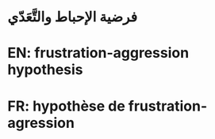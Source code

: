 # فرضية الإحباط والتَّعَدّي

# EN: frustration-aggression hypothesis

# FR: hypothèse de frustration-agression
